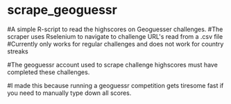 # scrape_geoguessr

#A simple R-script to read the highscores on Geoguesser challenges.
#The scraper uses Rselenium to navigate to challenge URL's read from a .csv file
#Currently only works for regular challenges and does not work for country streaks

#The geoguessr account used to scrape challenge highscores must have completed these challenges.

#I made this because running a geoguessr competition gets tiresome fast if you need to manually type down all scores.
